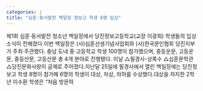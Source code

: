 ```yaml
---
categories: j
title: "심훈·동서발전 백일장 정보고 학생 6명 입상"
---
```

제1회 심훈·동서발전 청소년 백일장에서 당진정보고등학교(교장 이광희) 학생들의 입상 소식이 전해졌다.이번 백일장은 (사)심훈선생기념사업회와 (사)한국문인협회 당진지부가 주최·주관했다. 충남 도내 중·고등학교 학생 100명이 참가했으며, 중등운문, 고등운문, 중등산문, 고등산문 총 4개 분야로 진행됐다. 이날 △필경사-상록수 △심훈문학관 △당진문화사랑이 글제로 주어졌다.지난달 25일에 필경사에서 열린 백일장에는 당진정보고 학생 8명이 참가해 6명의 학생이 대상, 차상, 차하를 수상했다.대상을 차지한 2학년 이수환 학생은 “처음 방문하